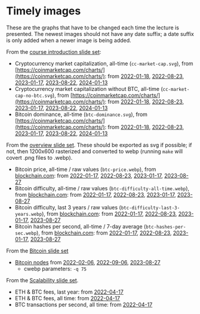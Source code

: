 Timely images
=============

These are the graphs that have to be changed each time the lecture is presented.  The newest images should not have any date suffix; a date suffix is only added when a newer image is being added.

From the [course introduction slide set](../../../uva/introduction.html#/):

- Cryptocurrency market capitalization, all-time (`cc-market-cap.svg`), from [https://coinmarketcap.com/charts/](https://coinmarketcap.com/charts/): from [2022-01-18](cc-market-cap-2022-01-18.svg), [2022-08-23](cc-market-cap-2022-08-23.svg), [2023-01-17](cc-market-cap-2023-01-17.svg), [2023-08-22](cc-market-cap-2023-08-22.svg), [2024-01-13](cc-market-cap.svg)
- Cryptocurrency market capitalization without BTC, all-time (`cc-market-cap-no-btc.svg`), from [https://coinmarketcap.com/charts/](https://coinmarketcap.com/charts/): from [2022-01-18](cc-market-cap-no-btc-2022-01-18.svg), [2022-08-23](cc-market-cap-no-btc-2022-08-23.svg), [2023-01-17](cc-market-cap-no-btc-2023-01-17.svg), [2023-08-22](cc-market-cap-no-btc-2023-08-22.svg), [2024-01-13](cc-market-cap-no-btc.svg)
- Bitcoin dominance, all-time (`btc-dominance.svg`), from [https://coinmarketcap.com/charts/](https://coinmarketcap.com/charts/): from [2022-01-18](btc-dominance-2022-01-18.svg), [2022-08-23](btc-dominance-2022-08-23.svg), [2023-01-17](btc-dominance-2023-01-17.svg), [2023-08-22](btc-dominance-2023-08-22.svg), [2024-01-13](btc-dominance.svg)

From the [overview slide set](../../overview.html#/).  These should be exported as svg if possible; if not, then 1200x600 rasterized and converted to webp (running `make` will covert .png files to .webp).

- Bitcoin price, all-time / raw values (`btc-price.webp`), from [blockchain.com](https://www.blockchain.com/charts/market-price): from [2022-01-17](btc-price-2022-01-17.png), [2022-08-23](btc-price-2022-08-23.webp), [2023-01-17](btc-price-2023-01-17.webp), [2023-08-27](btc-price.webp)
- Bitcoin difficulty, all-time / raw values  (`btc-difficulty-all-time.webp`), from [blockchain.com](https://www.blockchain.com/en/charts/difficulty): from [2022-01-17](btc-difficulty-all-time-2022-01-17.png), [2022-08-23](btc-difficulty-all-time-2022-08-23.webp), [2023-01-17](btc-difficulty-all-time-2023-01-17.webp), [2023-08-27](btc-difficulty-all-time.webp)
- Bitcoin difficulty, last 3 years / raw values (`btc-difficulty-last-3-years.webp`), from [blockchain.com](https://www.blockchain.com/en/charts/difficulty): from [2022-01-17](btc-difficulty-last-3-years-2022-01-17.png), [2022-08-23](btc-difficulty-last-3-years-2022-08-23.webp), [2023-01-17](btc-difficulty-last-3-years-2023-01-17.webp), [2023-08-27](btc-difficulty-last-3-years.webp)
- Bitcoin hashes per second, all-time / 7-day average (`btc-hashes-per-sec.webp`), from [blockchain.com](https://www.blockchain.com/charts/hash-rate): from [2022-01-17](btc-hashes-per-sec-2022-01-17.png), [2022-08-23](btc-hashes-per-sec-2022-08-23.webp), [2023-01-17](btc-hashes-per-sec-2023-01-17.webp), [2023-08-27](btc-hashes-per-sec.webp)

From the [Bitcoin slide set](../../bitcoin.html#/)

- [Bitcoin nodes](https://bitnodes.io/) from [2022-02-06](btc-nodes-2022-02-06.png), [2022-09-06](btc-nodes-2022-09-06.webp), [2023-08-27](btc-nodes.webp)
	- cwebp parameters: `-q 75`


From the [Scalability slide set](../../scalability.html#/).

- ETH & BTC fees, last year: from [2022-04-17](btc-eth-fees-1year.webp)
- ETH & BTC fees, all time: from [2022-04-17](btc-eth-fees-alltime.webp)
- BTC transactions per second, all time: from [2022-04-17](btc-tps.webp)
